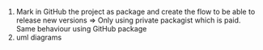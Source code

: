 1. Mark in GitHub the project as package and create the flow to be able to release new versions  => Only using private packagist which is paid. Same behaviour using GitHub package
2. uml diagrams
 